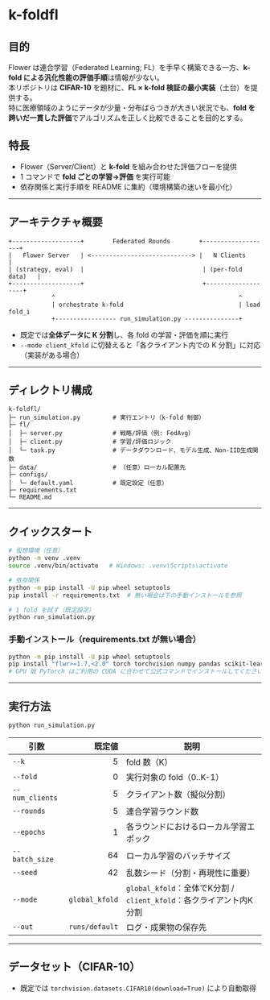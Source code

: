 # k-foldfl

## 目的
Flower は連合学習（Federated Learning; FL）を手早く構築できる一方、**k-fold による汎化性能の評価手順**は情報が少ない。  
本リポジトリは **CIFAR-10** を題材に、**FL × k-fold 検証の最小実装**（土台）を提供する。  
特に医療領域のようにデータが少量・分布ばらつきが大きい状況でも、**fold を跨いだ一貫した評価**でアルゴリズムを正しく比較できることを目的とする。

## 特長
- Flower（Server/Client）と **k-fold** を組み合わせた評価フローを提供
- 1 コマンドで **fold ごとの学習→評価** を実行可能
- 依存関係と実行手順を README に集約（環境構築の迷いを最小化）

---

## アーキテクチャ概要
```
+-------------------+        Federated Rounds        +-------------------+
|   Flower Server   | <----------------------------> |   N Clients       |
| (strategy, eval)  |                                 | (per-fold data)   |
+-------------------+                                 +-------------------+
            ^                                                   ^
            | orchestrate k-fold                                | load fold_i
            +----------------- run_simulation.py ---------------+
```
- 既定では**全体データに K 分割**し、各 fold の学習・評価を順に実行  
- `--mode client_kfold` に切替えると「各クライアント内での K 分割」に対応（実装がある場合）

---

## ディレクトリ構成
```
k-foldfl/
├─ run_simulation.py         # 実行エントリ（k-fold 制御）
├─ fl/
│  ├─ server.py              # 戦略/評価（例: FedAvg）
│  ├─ client.py              # 学習/評価ロジック
│  └─ task.py                # データダウンロード、モデル生成、Non-IID生成関数
├─ data/                     # （任意）ローカル配置先
├─ configs/
│  └─ default.yaml           # 既定設定（任意）
├─ requirements.txt
└─ README.md
```

---

## クイックスタート
```bash
# 仮想環境（任意）
python -m venv .venv
source .venv/bin/activate   # Windows: .venv\Scripts\activate

# 依存関係
python -m pip install -U pip wheel setuptools
pip install -r requirements.txt  # 無い場合は下の手動インストールを参照

# 1 fold を試す（既定設定）
python run_simulation.py
```

### 手動インストール（requirements.txt が無い場合）
```bash
python -m pip install -U pip wheel setuptools
pip install "flwr>=1.7,<2.0" torch torchvision numpy pandas scikit-learn
# GPU 版 PyTorch はご利用の CUDA に合わせて公式コマンドでインストールしてください
```

---

## 実行方法
```bash
python run_simulation.py

```

| 引数 | 既定値 | 説明 |
|---|---:|---|
| `--k` | 5 | fold 数（K） |
| `--fold` | 0 | 実行対象の fold（0..K-1）|
| `--num_clients` | 5 | クライアント数（擬似分割）|
| `--rounds` | 5 | 連合学習ラウンド数 |
| `--epochs` | 1 | 各ラウンドにおけるローカル学習エポック |
| `--batch_size` | 64 | ローカル学習のバッチサイズ |
| `--seed` | 42 | 乱数シード（分割・再現性に重要）|
| `--mode` | `global_kfold` | `global_kfold`：全体でK分割 / `client_kfold`：各クライアント内K分割 |
| `--out` | `runs/default` | ログ・成果物の保存先 |

---

## データセット（CIFAR-10）
- 既定では `torchvision.datasets.CIFAR10(download=True)` により自動取得

